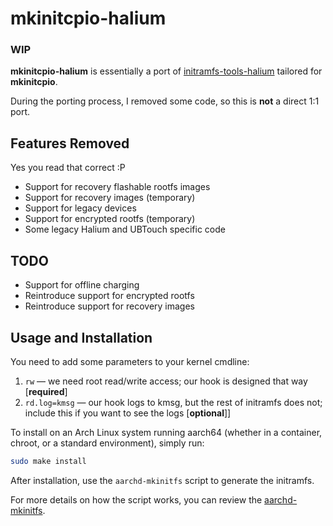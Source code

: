 # mkinitcpio-halium

### WIP

**mkinitcpio-halium** is essentially a port of [initramfs-tools-halium](https://github.com/droidian/initramfs-tools-halium) tailored for **mkinitcpio**.

During the porting process, I removed some code, so this is **not** a direct 1:1 port.

## Features Removed
Yes you read that correct :P
- Support for recovery flashable rootfs images
- Support for recovery images (temporary)
- Support for legacy devices
- Support for encrypted rootfs (temporary)
- Some legacy Halium and UBTouch specific code

## TODO
- Support for offline charging
- Reintroduce support for encrypted rootfs
- Reintroduce support for recovery images

## Usage and Installation

You need to add some parameters to your kernel cmdline:  

1. `rw` — we need root read/write access; our hook is designed that way [**required**]  
2. `rd.log=kmsg` — our hook logs to kmsg, but the rest of initramfs does not; include this if you want to see the logs [**optional**]]

To install on an Arch Linux system running aarch64 (whether in a container, chroot, or a standard environment), simply run:

```bash
sudo make install
```

After installation, use the `aarchd-mkinitfs` script to generate the initramfs.

For more details on how the script works, you can review the [aarchd-mkinitfs](aarchd-mkinitfs).
